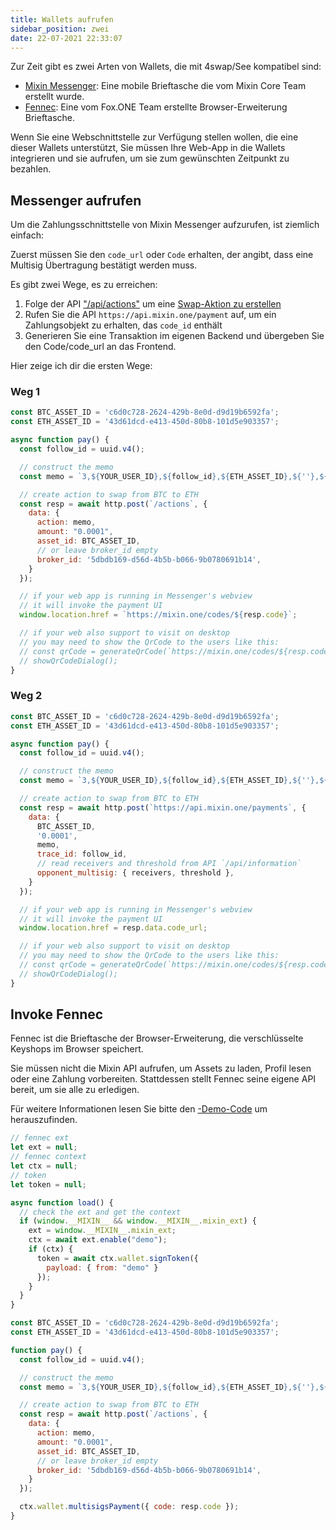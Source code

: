 ```yaml
---
title: Wallets aufrufen
sidebar_position: zwei
date: 22-07-2021 22:33:07
---
```


Zur Zeit gibt es zwei Arten von Wallets, die mit 4swap/See kompatibel sind:

- [Mixin Messenger](/docs/apps/wallets#mixin-messenger): Eine mobile Brieftasche die vom Mixin Core Team erstellt wurde.
- [Fennec](/docs/apps/wallets#fennec): Eine vom Fox.ONE Team erstellte Browser-Erweiterung Brieftasche.

Wenn Sie eine Webschnittstelle zur Verfügung stellen wollen, die eine dieser Wallets unterstützt, Sie müssen Ihre Web-App in die Wallets integrieren und sie aufrufen, um sie zum gewünschten Zeitpunkt zu bezahlen.

## Messenger aufrufen

Um die Zahlungsschnittstelle von Mixin Messenger aufzurufen, ist ziemlich einfach:

Zuerst müssen Sie den `code_url` oder `Code` erhalten, der angibt, dass eine Multisig Übertragung bestätigt werden muss.

Es gibt zwei Wege, es zu erreichen:

1. Folge der API ["/api/actions"](../apis/actions) um eine [Swap-Aktion zu erstellen](../action-protocol#swap-crypto)
2. Rufen Sie die API `https://api.mixin.one/payment` auf, um ein Zahlungsobjekt zu erhalten, das `code_id` enthält
3. Generieren Sie eine Transaktion im eigenen Backend und übergeben Sie den Code/code_url an das Frontend.

Hier zeige ich dir die ersten Wege:

### Weg 1

```javascript
const BTC_ASSET_ID = 'c6d0c728-2624-429b-8e0d-d9d19b6592fa';
const ETH_ASSET_ID = '43d61dcd-e413-450d-80b8-101d5e903357';

async function pay() {
  const follow_id = uuid.v4();

  // construct the memo
  const memo = `3,${YOUR_USER_ID},${follow_id},${ETH_ASSET_ID},${''},${'0.0001'}`;

  // create action to swap from BTC to ETH
  const resp = await http.post(`/actions`, {
    data: {
      action: memo,
      amount: "0.0001",
      asset_id: BTC_ASSET_ID,
      // or leave broker_id empty
      broker_id: '5dbdb169-d56d-4b5b-b066-9b0780691b14',
    }
  });

  // if your web app is running in Messenger's webview
  // it will invoke the payment UI
  window.location.href = `https://mixin.one/codes/${resp.code}`;

  // if your web also support to visit on desktop
  // you may need to show the QrCode to the users like this:
  // const qrCode = generateQrCode(`https://mixin.one/codes/${resp.coded}`)
  // showQrCodeDialog();
}
```

### Weg 2

```javascript
const BTC_ASSET_ID = 'c6d0c728-2624-429b-8e0d-d9d19b6592fa';
const ETH_ASSET_ID = '43d61dcd-e413-450d-80b8-101d5e903357';

async function pay() {
  const follow_id = uuid.v4();

  // construct the memo
  const memo = `3,${YOUR_USER_ID},${follow_id},${ETH_ASSET_ID},${''},${'0.0001'}`;

  // create action to swap from BTC to ETH
  const resp = await http.post(`https://api.mixin.one/payments`, {
    data: {
      BTC_ASSET_ID,
      '0.0001',
      memo,
      trace_id: follow_id,
      // read receivers and threshold from API `/api/information`
      opponent_multisig: { receivers, threshold },
    }
  });

  // if your web app is running in Messenger's webview
  // it will invoke the payment UI
  window.location.href = resp.data.code_url;

  // if your web also support to visit on desktop
  // you may need to show the QrCode to the users like this:
  // const qrCode = generateQrCode(`https://mixin.one/codes/${resp.coded}`)
  // showQrCodeDialog();
}
```

## Invoke Fennec

Fennec ist die Brieftasche der Browser-Erweiterung, die verschlüsselte Keyshops im Browser speichert.

Sie müssen nicht die Mixin API aufrufen, um Assets zu laden, Profil lesen oder eine Zahlung vorbereiten. Stattdessen stellt Fennec seine eigene API bereit, um sie alle zu erledigen.

Für weitere Informationen lesen Sie bitte den [-Demo-Code](https://github.com/fox-one/fennec#4-interact-with-your-mixin-dapp) um herauszufinden.

```javascript
// fennec ext
let ext = null;
// fennec context
let ctx = null;
// token
let token = null;

async function load() {
  // check the ext and get the context
  if (window.__MIXIN__ && window.__MIXIN__.mixin_ext) {
    ext = window.__MIXIN__.mixin_ext;
    ctx = await ext.enable("demo");
    if (ctx) {
      token = await ctx.wallet.signToken({
        payload: { from: "demo" }
      });
    }
  }
}

const BTC_ASSET_ID = 'c6d0c728-2624-429b-8e0d-d9d19b6592fa';
const ETH_ASSET_ID = '43d61dcd-e413-450d-80b8-101d5e903357';

function pay() {
  const follow_id = uuid.v4();

  // construct the memo
  const memo = `3,${YOUR_USER_ID},${follow_id},${ETH_ASSET_ID},${''},${'0.0001'}`;

  // create action to swap from BTC to ETH
  const resp = await http.post(`/actions`, {
    data: {
      action: memo,
      amount: "0.0001",
      asset_id: BTC_ASSET_ID,
      // or leave broker_id empty
      broker_id: '5dbdb169-d56d-4b5b-b066-9b0780691b14',
    }
  });

  ctx.wallet.multisigsPayment({ code: resp.code });
}
```
